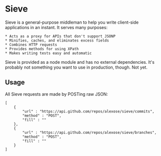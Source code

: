 Sieve
=====

Sieve is a general-purpose middleman to help you write client-side applications in an instant.  It serves many purposes:

	* Acts as a proxy for APIs that don't support JSONP
	* Minifies, caches, and eliminates excess fields
	* Combines HTTP requests
	* Provides methods for using XPath
	* Makes writing tests easy and automatic

Sieve is provided as a node module and has no external dependencies.  It's probably not something you want to use in production, though.  Not yet.

Usage
-----

All Sieve requests are made by POSTing raw JSON:

	[
		{
			"url" : "https://api.github.com/repos/alexose/sieve/commits",
			"method" : "POST",
			"fill" : ""
		},
		{
			"url" : "https://api.github.com/repos/alexose/sieve/branches",
			"method" : "POST",
			"fill" : ""
		}
	]
